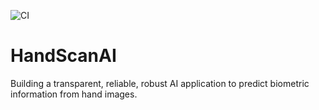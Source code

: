 ![CI](https://github.com/ZDDduesseldorf/HandScanAI/actions/workflows/ci.yml/badge.svg?branch=main)

# HandScanAI
Building a transparent, reliable, robust AI application to predict biometric information from hand images.
